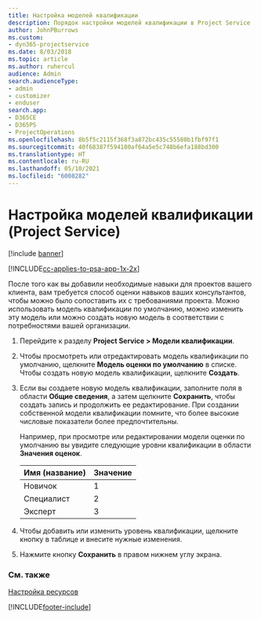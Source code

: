 ```yaml
---
title: Настройка моделей квалификации
description: Порядок настройки моделей квалификации в Project Service
author: JohnPBurrows
ms.custom:
- dyn365-projectservice
ms.date: 8/03/2018
ms.topic: article
ms.author: ruhercul
audience: Admin
search.audienceType:
- admin
- customizer
- enduser
search.app:
- D365CE
- D365PS
- ProjectOperations
ms.openlocfilehash: 8b5f5c2115f368f3a872bc435c55580b1fbf97f1
ms.sourcegitcommit: 40f68387f594180af64a5e5c748b6efa188bd300
ms.translationtype: HT
ms.contentlocale: ru-RU
ms.lasthandoff: 05/10/2021
ms.locfileid: "6008282"
---
```

# <a name="set-up-proficiency-models-project-service"></a>Настройка моделей квалификации (Project Service)

[!include [banner](../includes/psa-now-project-operations.md)]

[!INCLUDE[cc-applies-to-psa-app-1x-2x](../includes/cc-applies-to-psa-app-1x-2x.md)]

После того как вы добавили необходимые навыки для проектов вашего клиента, вам требуется способ оценки навыков ваших консультантов, чтобы можно было сопоставить их с требованиями проекта. Можно использовать модель квалификации по умолчанию, можно изменить эту модель или можно создать новую модель в соответствии с потребностями вашей организации.  
  
1.  Перейдите к разделу **Project Service > Модели квалификации**.  
  
2.  Чтобы просмотреть или отредактировать модель квалификации по умолчанию, щелкните **Модель оценки по умолчанию** в списке. Чтобы создать новую модель квалификации, щелкните **Создать**.  
  
3.  Если вы создаете новую модель квалификации, заполните поля в области **Общие сведения**, а затем щелкните **Сохранить**, чтобы создать запись и продолжить ее редактирование. При создании собственной модели квалификации помните, что более высокие числовые показатели более предпочтительны.  
  
     Например, при просмотре или редактировании модели оценки по умолчанию вы увидите следующие уровни квалификации в области **Значения оценок**.  
  
    |Имя (название)|Значение|  
    |----------|-----------|  
    |Новичок|1|  
    |Специалист|2|  
    |Эксперт|3|  
  
4.  Чтобы добавить или изменить уровень квалификации, щелкните кнопку в таблице и внесите нужные изменения.  
  
5.  Нажмите кнопку **Сохранить** в правом нижнем углу экрана.  
  
### <a name="see-also"></a>См. также  
 [Настройка ресурсов](../psa/set-up-resources.md)


[!INCLUDE[footer-include](../includes/footer-banner.md)]